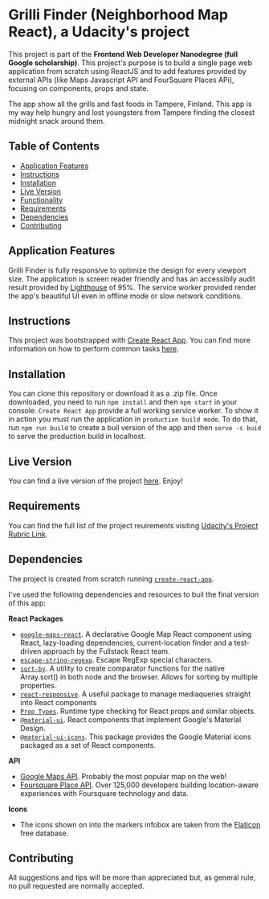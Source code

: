 # Grilli Finder (Neighborhood Map React), a Udacity's project

This project is part of the __Frontend Web Developer Nanodegree (full Google scholarship)__. This project's purpose is to build a single page web application from scratch using ReactJS and to add features provided by external APIs (like Maps Javascript API and FourSquare Places APi), focusing on components, props and state.

The app show all the grills and fast foods in Tampere, Finland. This app is my way help hungry and lost youngsters from Tampere finding the closest midnight snack around them.

## Table of Contents

* [Application Features](#application)
* [Instructions](#instructions)
* [Installation](#installation)
* [Live Version](#live)
* [Functionality](#functionality)
* [Requirements](#requirements)
* [Dependencies](#dependencies)
* [Contributing](#contributing)

## Application Features

Grilli Finder is fully responsive to optimize the design for every viewport size. The application is screen reader friendly and has an accessibily audit result provided by [Lighthouse](https://developers.google.com/web/tools/lighthouse/) of 95%. The service worker provided render the app's beautiful UI even in offline mode or slow network conditions.

## Instructions

This project was bootstrapped with [Create React App](https://github.com/facebookincubator/create-react-app). You can find more information on how to perform common tasks [here](https://github.com/facebookincubator/create-react-app/blob/master/packages/react-scripts/template/README.md).

## Installation

You can clone this repository or download it as a .zip file.
Once downloaded, you need to run `npm install` and then `npm start` in your console.
`Create React App` provide a full working service worker. To show it in action you must run the application in `production build mode`. To do that, run `npm run build` to create a buil version of the app and then `serve -s buid` to serve the production build in localhost.

## Live Version

You can find a live version of the project [here](https://ivanteso.github.io/my-neighborhood-map/). Enjoy!

## Requirements

You can find the full list of the project reuirements visiting [Udacity's Project Rubric Link](https://review.udacity.com/#!/rubrics/1351/view).

## Dependencies

The project is created from scratch running [`create-react-app`](https://github.com/facebook/create-react-app).

I've used the following dependencies and resources to buil the final version of this app:

__React Packages__
- [`google-maps-react`](https://www.npmjs.com/package/google-maps-react). A declarative Google Map React component using React, lazy-loading dependencies, current-location finder and a test-driven approach by the Fullstack React team.
- [`escape-string-regexp`](https://www.npmjs.com/package/escape-string-regexp). Escape RegExp special characters.
- [`sort-by`](https://www.npmjs.com/package/sort-by). A utility to create comparator functions for the native Array.sort() in both node and the browser. Allows for sorting by multiple properties.
- [`react-responsive`](https://www.npmjs.com/package/react-responsive). A useful package to manage mediaqueries straight into React components
- [`Prop Types`](https://www.npmjs.com/package/prop-types). Runtime type checking for React props and similar objects.
- [`@material-ui`](https://material-ui.com/). React components that implement Google's Material Design.
- [`@material-ui-icons`](https://www.npmjs.com/package/@material-ui/icons). This package provides the Google Material icons packaged as a set of React components.

__API__
- [Google Maps API](https://cloud.google.com/maps-platform/). Probably the most popular map on the web!
- [Foursquare Place API](https://developer.foursquare.com/). Over 125,000 developers building location-aware experiences with Foursquare technology and data.

__Icons__
- The icons shown on into the markers infobox are taken from the [Flaticon](https://www.flaticon.com/) free database.

## Contributing

All suggestions and tips will be more than appreciated but, as general rule, no pull requested are normally accepted.
